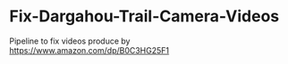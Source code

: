 # Fix-Dargahou-Trail-Camera-Videos
 Pipeline to fix videos produce by https://www.amazon.com/dp/B0C3HG25F1
